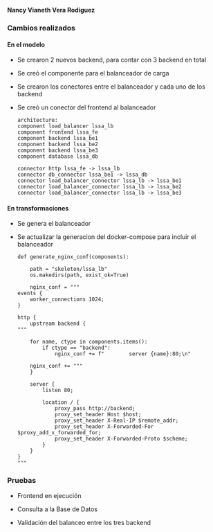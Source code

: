 **Nancy Vianeth Vera Rodiguez**

### Cambios realizados

#### En el modelo
* Se crearon 2 nuevos backend, para contar con 3 backend en total
* Se creó el componente para el balanceador de carga
* Se crearon los conectores entre el balanceador y cada uno de los backend
* Se creó un conector del frontend al balanceador
  
      architecture:
      component load_balancer lssa_lb
      component frontend lssa_fe
      component backend lssa_be1
      component backend lssa_be2
      component backend lssa_be3
      component database lssa_db
      
      connector http lssa_fe -> lssa_lb  
      connector db_connector lssa_be1 -> lssa_db  
      connector load_balancer_connector lssa_lb -> lssa_be1  
      connector load_balancer_connector lssa_lb -> lssa_be2  
      connector load_balancer_connector lssa_lb -> lssa_be3  

#### En transformaciones
* Se genera el balanceador
* Se actualizar la generacion del docker-compose para incluir el balanceador

      def generate_nginx_conf(components):
      
          path = "skeleton/lssa_lb"
          os.makedirs(path, exist_ok=True)
      
          nginx_conf = """
      events {
          worker_connections 1024;
      }
      
      http {
          upstream backend {
      """
      
          for name, ctype in components.items():
              if ctype == "backend":
                  nginx_conf += f"        server {name}:80;\n"
      
          nginx_conf += """
          }
      
          server {
              listen 80;
              
              location / {
                  proxy_pass http://backend;
                  proxy_set_header Host $host;
                  proxy_set_header X-Real-IP $remote_addr;
                  proxy_set_header X-Forwarded-For $proxy_add_x_forwarded_for;
                  proxy_set_header X-Forwarded-Proto $scheme;
              }
          }
      }
      """
  

### Pruebas

* Frontend en ejecución

  
* Consulta a la Base de Datos

  
* Validación del balanceo entre los tres backend


